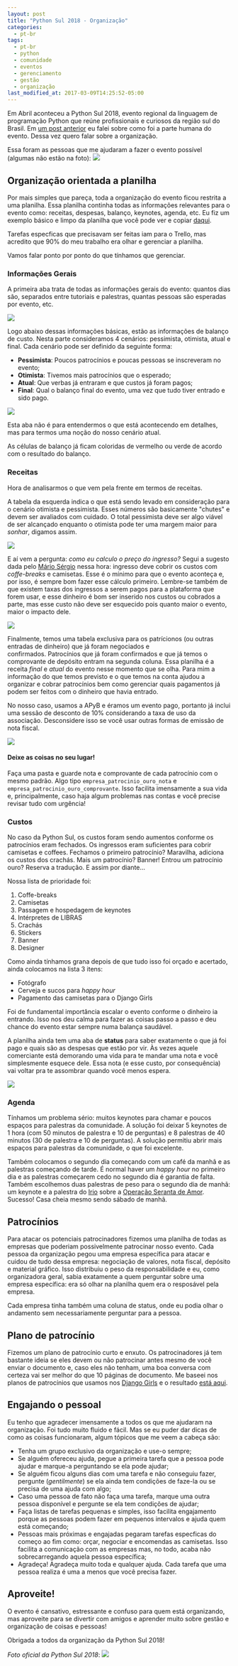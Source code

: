 ```yaml
---
layout: post
title: "Python Sul 2018 - Organização"
categories:
  - pt-br
tags:
  - pt-br
  - python
  - comunidade
  - eventos
  - gerenciamento
  - gestão 
  - organização 
last_modified_at: 2017-03-09T14:25:52-05:00
---
```


Em Abril aconteceu a Python Sul 2018, evento regional da linguagem de programação Python que reúne profissionais e curiosos 
da região sul do Brasil. Em [um post anterior](http://leportella.com/pt-br/2018/04/21/pysul18-minha-experiencia.html) eu falei sobre como foi a parte humana do evento. Dessa vez quero falar sobre a organização.

Essa foram as pessoas que me ajudaram a fazer o evento possível (algumas não estão na foto):
![](https://i.imgur.com/olWJ8Ue.jpg)

## Organização orientada a planilha 

Por mais simples que pareça, toda a organização do evento ficou restrita a uma planilha. Essa planilha continha 
todas as informações relevantes para o evento como: receitas, despesas, balanço, keynotes, agenda, etc. 
Eu fiz um exemplo básico e limpo da planilha que você pode ver e copiar 
[daqui](https://docs.google.com/spreadsheets/d/1qjTG-th9PBz_cnET8KzZq6l2TojlPRy7W7jKZtvW6So/edit?usp=sharing). 

Tarefas especficas que precisavam ser feitas iam para o Trello, mas acredito que 90% do meu trabalho era olhar e gerenciar 
a planilha.

Vamos falar ponto por ponto do que tínhamos que gerenciar.

### Informações Gerais

A primeira aba trata de todas as informações gerais do evento: quantos dias são, separados entre tutoriais e palestras, 
quantas pessoas são esperadas por evento, etc. 

![](https://i.imgur.com/H9Y4MWd.png)

Logo abaixo dessas informações básicas, estão as informações de balanço 
de custo. Nesta parte consideramos 4 cenários: pessimista, otimista, atual e final. Cada cenário 
pode ser definido da seguinte forma:

* **Pessimista**: Poucos patrocínios e poucas pessoas se inscreveram no evento;
* **Otimista**: Tivemos mais patrocínios que o esperado;
* **Atual**: Que verbas já entraram e que custos já foram pagos;
* **Final**: Qual o balanço final do evento, uma vez que tudo tiver entrado e sido pago.

![](https://i.imgur.com/wmcFSTU.png)

Esta aba não é para entendermos o que está acontecendo em detalhes, mas para termos uma noção do nosso cenário atual.

As células de balanço já ficam coloridas de vermelho ou verde de acordo com o resultado do balanço.


### Receitas

Hora de analisarmos o que vem pela frente em termos de receitas.

A tabela da esquerda indica o que está sendo levado em consideração para o cenário otimista e pessimista. Esses números 
são basicamente "chutes" e devem ser avaliados com cuidado. 
O total pessimista deve ser algo viável de ser alcançado enquanto o 
otimista pode ter uma margem maior para *sonhar*, digamos assim.

![](https://i.imgur.com/CnJwzK2.png)

E aí vem a pergunta: *como eu calculo o preço do ingresso?* Segui a sugesto dada pelo 
[Mário Sérgio](https://twitter.com/queirozMario21) nessa hora: 
ingresso deve cobrir os custos com *coffe-breaks* e camisetas. Esse é o mínimo para que o evento aconteça e, por isso, 
é sempre bom fazer esse cálculo primeiro. Lembre-se também de que existem taxas dos ingressos a serem pagos para a plataforma 
que forem usar, e esse dinheiro é bom ser inserido nos custos ou cobrados a parte, mas esse 
custo não deve ser esquecido pois quanto maior o evento, maior o impacto dele.

![](https://i.imgur.com/lOCRc81.png)

Finalmente, temos uma tabela exclusiva para os patrícionos 
(ou outras entradas de dinheiro) que já foram negociados e  
confirmados. Patrocínios que já foram confirmados e que já 
temos o comprovante de depósito entram na segunda coluna. Essa planilha é a receita *final* 
e *atual* do evento nesse momento 
que se olha. Para mim a informação do que temos previsto e o que temos na conta ajudou a organizar e cobrar patrocínios 
bem como gerenciar quais pagamentos já podem ser feitos com o dinheiro que havia entrado.

No nosso caso, usamos a APyB e éramos um evento pago, portanto já inclui uma sessão de desconto de 10% considerando a taxa de 
uso da associação. Desconsidere isso se você usar outras formas de emissão de nota fiscal.

![](https://i.imgur.com/agLL9FH.png)

#### Deixe as coisas no seu lugar!

Faça uma pasta e guarde nota e comprovante de cada patrocínio com o mesmo padrão. Algo tipo `empresa_patrocinio_ouro_nota` e `empresa_patrocinio_ouro_comprovante`. Isso facilita imensamente a sua vida e, principalmente, caso haja algum problemas nas contas e você precise revisar tudo com urgência!

### Custos

No caso da Python Sul, os custos foram sendo aumentos conforme os patrocínios eram fechados. Os ingressos eram suficientes 
para cobrir camisetas e coffees. Fechamos o primeiro patrocínio? Maravilha, adiciona os custos dos crachás. 
Mais um patrocínio? Banner! 
Entrou um patrocínio ouro? Reserva a tradução. E assim por diante...

Nossa lista de prioridade foi:

1. Coffe-breaks
2. Camisetas
3. Passagem e hospedagem de keynotes
4. Intérpretes de LIBRAS
5. Crachás
6. Stickers
7. Banner
8. Designer

Como ainda tínhamos grana depois de que tudo isso foi orçado e acertado, ainda colocamos na lista 3 itens:

* Fotógrafo
* Cerveja e sucos para *happy hour*
* Pagamento das camisetas para o Django Girls

Foi de fundamental importância escalar o evento conforme o dinheiro ia entrando. Isso nos deu calma 
para fazer as coisas passo a passo e deu chance do evento estar sempre numa balança saudável.

A planilha ainda tem uma aba de **status** para saber exatamente o que já foi pago e quais são as despesas que estão por vir. 
Às vezes aquele comerciante está demorando uma vida para te mandar 
uma nota e você simplesmente esquece dele. Essa nota (e 
esse custo, por consequência) vai voltar pra te assombrar quando você menos espera.

![](https://i.imgur.com/rZQnxE6.png)

### Agenda

Tínhamos um problema sério: muitos keynotes para chamar e poucos espaços para palestras da comunidade. A solução foi deixar 
5 keynotes de 1 hora (com 50 minutos de palestra e 10 de perguntas) e 8 palestras de 40 minutos 
(30 de palestra e 10 de perguntas). A solução permitiu abrir mais espaços para palestras da comunidade, o que foi excelente. 

Também colocamos o segundo dia começando com um café da manhã e as palestras começando de tarde. É normal haver um *happy 
hour* no primeiro dia e as palestras começarem cedo no segundo dia é garantia de falta. Também escolhemos duas palestras de 
peso para o segundo dia de manhã: um keynote e a palestra do [Irio](https://twitter.com/irio) 
sobre a [Operação Seranta de Amor](https://serenata.ai/). Sucesso! Casa cheia 
mesmo sendo sábado de manhã. 


## Patrocínios

Para atacar os potenciais patrocinadores fizemos uma planilha de todas as empresas que poderiam possivelmente patrocinar nosso 
evento. Cada pessoa da organização pegou uma empresa específica para atacar e cuidou de tudo dessa empresa: negociação de 
valores, nota fiscal, depósito e material gráfico. Isso distribuiu o peso da responsabilidade e eu, como organizadora geral, 
sabia exatamente a quem perguntar sobre uma empresa específica: era só olhar na planilha quem era o resposável pela empresa.

Cada empresa tinha também uma coluna de status, onde eu podia olhar o andamento sem necessariamente perguntar para a pessoa.

## Plano de patrocínio

Fizemos um plano de patrocínio curto e enxuto. Os patrocinadores já tem bastante ideia se eles devem ou não patrocinar antes 
mesmo de você enviar o documento e, caso eles não tenham, uma boa conversa com certeza vai 
ser melhor do que 10 páginas de 
documento. Me baseei nos planos de patrocínios que usamos nos [Django Girls](https://djangogirls.org/)
e o resultado [está aqui](https://docs.google.com/presentation/d/1HBfvW7qiGIAub9-v9DlkVnE-QRXXS5Zesi85hg77JMs/htmlpresent).

## Engajando o pessoal

Eu tenho que agradecer imensamente a todos os que me ajudaram na organização. Foi tudo muito fluido e fácil. Mas se eu puder 
dar dicas de como as coisas funcionaram, algum tópicos que me veem a cabeça são:

* Tenha um grupo exclusivo da organização e use-o sempre;
* Se alguém ofereceu ajuda, pegue a primeira tarefa que a pessoa pode ajudar e marque-a perguntando se ela pode ajudar;
* Se alguém ficou alguns dias com uma tarefa e não conseguiu fazer, pergunte (*gentilmente*) 
se ela ainda tem condições de faze-la ou se precisa de uma ajuda com algo;
* Caso uma pessoa de fato não faça uma tarefa, marque uma outra pessoa disponível e pergunte se ela tem condições de ajudar;
* Faça listas de tarefas pequenas e simples, isso facilita engajamento porque as pessoas 
podem fazer em pequenos intervalos e ajuda quem está começando;
* Pessoas mais próximas e engajadas pegaram tarefas especficas do começo ao fim como: orçar, negociar e encomendas as camisetas. 
Isso facilita a comunicação com as empresas mas, no todo, 
acaba não sobrecarregando aquela pessoa específica;
* Agradeça! Agradeça muito toda e qualquer ajuda. Cada tarefa que uma pessoa realiza é 
uma a menos que você precisa fazer. 

## Aproveite! 

O evento é cansativo, estressante e confuso para quem está organizando, mas aproveite para se divertir com amigos e aprender 
muito sobre gestão e organização de coisas e pessoas!

Obrigada a todos da organização da Python Sul 2018!

*Foto oficial da Python Sul 2018*:
![](https://i.imgur.com/8NSLrrP.jpg)

